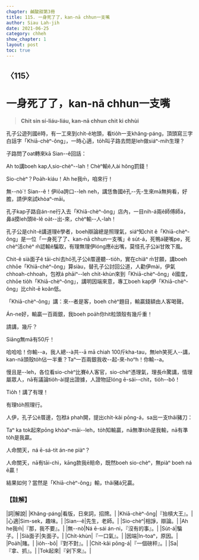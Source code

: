 ```yaml
---
chapter: 鹹酸甜第3冊
title: 115. 一身死了了，kan-nā chhun一支嘴
author: Siau Lah-jih
date: 2021-06-25
category: chheh
show_chapter: 1
layout: post
toc: true
---
```


## 〈115〉
# 一身死了了，kan-nā chhun一支嘴
> **Chi̍t sin sí-liáu-liáu, kan-nā chhun chi̍t ki chhùi**
 
孔子公遊列國ê時，有一工來到chi̍t-ê地頭，看tio̍h一支khăng-páng，頂頭寫三字白話字「Khiā-chèⁿ-ông」，一時心適，to̍h叫子路去問是leh做siáⁿ-mih生理？

子路問了oat轉來kā Sian--ê回話：

Ah to講boeh kap人sio-chèⁿ--lah！Chèⁿ輸ê人ài hông罰錢！

Sio-chèⁿ？Poa̍h-kiáu！Ah he我m̄，咱來行！

無--nò͘！Sian--ê！伊lōa誇口--leh neh，講恁魯國ê孔--先-生來mā無夠看，好膽，請伊來試khòaⁿ-māi。

孔子kap子路自án-ne行入去「Khiā-chèⁿ-ông」店內，一目nih-á兩ê師傅師á，鼻á摸leh頭lê-lê oa̍t--出-來，chèⁿ輸--人-lah！

孔子公是chi̍t-ê講道理ê學者，boeh辯論總是照理氣，siáⁿ知chit ê「Khiā-chèⁿ-ông」是一位「一身死了了、kan-nā chhun一支嘴」ê su̍t-á，死鴨á硬嘴pe，死chèⁿ活chèⁿ m̄認輸ê騙取，有理無理伊lóng應ē出嘴，莫怪孔子公ài甘敗下風。

Chit-ê sià面子ê tāi-chì去hō͘孔子公ê厝邊聽--tio̍h，實在chiâⁿ m̄甘願，講boeh chhōe「Khiā-chèⁿ-ông」算siàu，替孔子公討回公道，人勸伊mài，伊氣chhoah-chhoah，包袱á phāiⁿ--leh chi̍t-khùn來到「Khiā-chèⁿ-ông」ê國度，chhōe tio̍h「Khiā-chèⁿ-ông」，講明因端來意，專工boeh kap伊「Khiā-chèⁿ-ông」比chi̍t-ē koân低。

「Khiā-chèⁿ-ông」講：來--者是客，boeh chèⁿ題目，輸贏錢額由人客喝聲。

Án-ne好，輸贏一百兩銀，我boeh poa̍h你hit粒頭殼有幾斤重！

請講，幾斤？

Siāng無mā有50斤！

哈哈哈！你輸--a，我人總--à共--ā mā chiah 100斤kha-tau，無leh笑死人--講，kan-nā頭殼to̍h佔一半重？Taⁿ一百兩銀我收--起-來-hoⁿh！你輸--a。

慢且是--leh，各位看sio-chèⁿ比賽ê人客官，sio-chèⁿ憑理氣，理長m̄驚講，情理屬眾人，nā有議論tio̍h-ài提出證據，人證物証lóng ē-sái--chit，tio̍h--bô！

Tio̍h！講了有理！

有理to̍h照理行。

人伊，孔子公ê厝邊，包袱á phah開，提出chi̍t-kâi pōng-á，sa出一支thâi豬刀：

Taⁿ ka tok起來pōng khòaⁿ-māi--leh，to̍h知輸贏，nā無準to̍h是我輸，nā有準to̍h是我贏。

人命關天，ná ē-sá-tit án-ne piàⁿ？

人命關天，nā有tāi-chì，kāng款我ē賠命，既然boeh sio-chèⁿ，無piàⁿ boeh ná ē贏！

結果如何？當然是「Khiā-chèⁿ-ông」輸，thâi豬á兄贏。

 
### 【註解】

|詞|解說|
|Khăng-páng|看版，日來詞，招牌。|
|Khiā-chèⁿ-ông|『抬槓大王』。|
|心適|Sim-sek，趣味。|
|Sian--ê|先生，老師。|
|Sio-chèⁿ|相諍，辯論。|
|Ah he我m̄|『那，我不要』。|
|無--nò͘|Ná ē-sái án-ni，『沒有的事』。|
|Su̍t-á|騙子。|
|Sià面子|失面子。|
|Chi̍t-khùn|『一口氣』。|
|因端|In-toaⁿ，原因。|
|Poa̍h|賭。|
|io̍h--bô|『對不對』。|
|Chi̍t-kâi pōng-á|『一個磅秤』。|
|Sa|『拿、抓』。|
|Tok起來|『剁下來』。|
